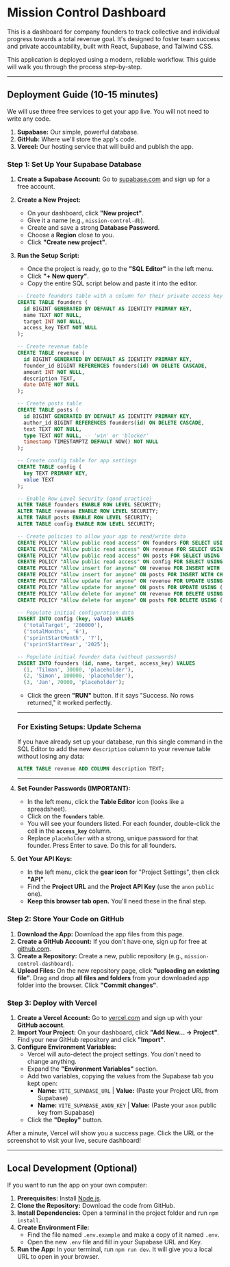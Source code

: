 
# Mission Control Dashboard

This is a dashboard for company founders to track collective and individual progress towards a total revenue goal. It's designed to foster team success and private accountability, built with React, Supabase, and Tailwind CSS.

This application is deployed using a modern, reliable workflow. This guide will walk you through the process step-by-step.

---

## Deployment Guide (10-15 minutes)

We will use three free services to get your app live. You will not need to write any code.

1.  **Supabase:** Our simple, powerful database.
2.  **GitHub:** Where we'll store the app's code.
3.  **Vercel:** Our hosting service that will build and publish the app.

### Step 1: Set Up Your Supabase Database

1.  **Create a Supabase Account:** Go to [supabase.com](https://supabase.com) and sign up for a free account.

2.  **Create a New Project:**
    *   On your dashboard, click **"New project"**.
    *   Give it a name (e.g., `mission-control-db`).
    *   Create and save a strong **Database Password**.
    *   Choose a **Region** close to you.
    *   Click **"Create new project"**.

3.  **Run the Setup Script:**
    *   Once the project is ready, go to the **"SQL Editor"** in the left menu.
    *   Click **"+ New query"**.
    *   Copy the entire SQL script below and paste it into the editor.

    ```sql
    -- Create founders table with a column for their private access key
    CREATE TABLE founders (
      id BIGINT GENERATED BY DEFAULT AS IDENTITY PRIMARY KEY,
      name TEXT NOT NULL,
      target INT NOT NULL,
      access_key TEXT NOT NULL
    );

    -- Create revenue table
    CREATE TABLE revenue (
      id BIGINT GENERATED BY DEFAULT AS IDENTITY PRIMARY KEY,
      founder_id BIGINT REFERENCES founders(id) ON DELETE CASCADE,
      amount INT NOT NULL,
      description TEXT,
      date DATE NOT NULL
    );

    -- Create posts table
    CREATE TABLE posts (
      id BIGINT GENERATED BY DEFAULT AS IDENTITY PRIMARY KEY,
      author_id BIGINT REFERENCES founders(id) ON DELETE CASCADE,
      text TEXT NOT NULL,
      type TEXT NOT NULL, -- 'win' or 'blocker'
      timestamp TIMESTAMPTZ DEFAULT NOW() NOT NULL
    );

    -- Create config table for app settings
    CREATE TABLE config (
      key TEXT PRIMARY KEY,
      value TEXT
    );

    -- Enable Row Level Security (good practice)
    ALTER TABLE founders ENABLE ROW LEVEL SECURITY;
    ALTER TABLE revenue ENABLE ROW LEVEL SECURITY;
    ALTER TABLE posts ENABLE ROW LEVEL SECURITY;
    ALTER TABLE config ENABLE ROW LEVEL SECURITY;

    -- Create policies to allow your app to read/write data
    CREATE POLICY "Allow public read access" ON founders FOR SELECT USING (true);
    CREATE POLICY "Allow public read access" ON revenue FOR SELECT USING (true);
    CREATE POLICY "Allow public read access" ON posts FOR SELECT USING (true);
    CREATE POLICY "Allow public read access" ON config FOR SELECT USING (true);
    CREATE POLICY "Allow insert for anyone" ON revenue FOR INSERT WITH CHECK (true);
    CREATE POLICY "Allow insert for anyone" ON posts FOR INSERT WITH CHECK (true);
    CREATE POLICY "Allow update for anyone" ON revenue FOR UPDATE USING (true);
    CREATE POLICY "Allow update for anyone" ON posts FOR UPDATE USING (true);
    CREATE POLICY "Allow delete for anyone" ON revenue FOR DELETE USING (true);
    CREATE POLICY "Allow delete for anyone" ON posts FOR DELETE USING (true);

    -- Populate initial configuration data
    INSERT INTO config (key, value) VALUES
      ('totalTarget', '200000'),
      ('totalMonths', '6'),
      ('sprintStartMonth', '7'),
      ('sprintStartYear', '2025');

    -- Populate initial founder data (without passwords)
    INSERT INTO founders (id, name, target, access_key) VALUES
      (1, 'Tilman', 30000, 'placeholder'),
      (2, 'Simon', 100000, 'placeholder'),
      (3, 'Jan', 70000, 'placeholder');
    ```
    *   Click the green **"RUN"** button. If it says "Success. No rows returned," it worked perfectly.
    
    ---
    ### For Existing Setups: Update Schema

    If you have already set up your database, run this single command in the SQL Editor to add the new `description` column to your revenue table without losing any data:

    ```sql
    ALTER TABLE revenue ADD COLUMN description TEXT;
    ```
    ---

4.  **Set Founder Passwords (IMPORTANT):**
    *   In the left menu, click the **Table Editor** icon (looks like a spreadsheet).
    *   Click on the **`founders`** table.
    *   You will see your founders listed. For each founder, double-click the cell in the **`access_key`** column.
    *   Replace `placeholder` with a strong, unique password for that founder. Press Enter to save. Do this for all founders.

5.  **Get Your API Keys:**
    *   In the left menu, click the **gear icon** for "Project Settings", then click **"API"**.
    *   Find the **Project URL** and the **Project API Key** (use the `anon` `public` one).
    *   **Keep this browser tab open.** You'll need these in the final step.

### Step 2: Store Your Code on GitHub

1.  **Download the App:** Download the app files from this page.
2.  **Create a GitHub Account:** If you don't have one, sign up for free at [github.com](https://github.com).
3.  **Create a Repository:** Create a new, public repository (e.g., `mission-control-dashboard`).
4.  **Upload Files:** On the new repository page, click **"uploading an existing file"**. Drag and drop **all files and folders** from your downloaded app folder into the browser. Click **"Commit changes"**.

### Step 3: Deploy with Vercel

1.  **Create a Vercel Account:** Go to [vercel.com](https://vercel.com) and sign up with your **GitHub account**.
2.  **Import Your Project:** On your dashboard, click **"Add New... -> Project"**. Find your new GitHub repository and click **"Import"**.
3.  **Configure Environment Variables:**
    *   Vercel will auto-detect the project settings. You don't need to change anything.
    *   Expand the **"Environment Variables"** section.
    *   Add two variables, copying the values from the Supabase tab you kept open:
        *   **Name:** `VITE_SUPABASE_URL` | **Value:** (Paste your Project URL from Supabase)
        *   **Name:** `VITE_SUPABASE_ANON_KEY` | **Value:** (Paste your `anon` public key from Supabase)
    *   Click the **"Deploy"** button.

After a minute, Vercel will show you a success page. Click the URL or the screenshot to visit your live, secure dashboard!

---

## Local Development (Optional)

If you want to run the app on your own computer:

1.  **Prerequisites:** Install [Node.js](https://nodejs.org/).
2.  **Clone the Repository:** Download the code from GitHub.
3.  **Install Dependencies:** Open a terminal in the project folder and run `npm install`.
4.  **Create Environment File:**
    *   Find the file named `.env.example` and make a copy of it named `.env`.
    *   Open the new `.env` file and fill in your Supabase URL and Key.
5.  **Run the App:** In your terminal, run `npm run dev`. It will give you a local URL to open in your browser.